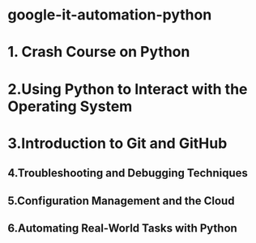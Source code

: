 # google-it-automation-python
# 1. Crash Course on Python
# 2.Using Python to Interact with the Operating System
# 3.Introduction to Git and GitHub
## 4.Troubleshooting and Debugging Techniques
## 5.Configuration Management and the Cloud
## 6.Automating Real-World Tasks with Python
